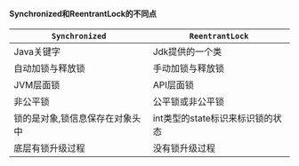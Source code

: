 #### Synchronized和ReentrantLock的不同点

|  `Synchronized`   | `ReentrantLock`  |
|  ----  | ----  |
| Java关键字  | Jdk提供的一个类 |
| 自动加锁与释放锁  | 手动加锁与释放锁 |
| JVM层面锁 | API层面锁 |
| 非公平锁 | 公平锁或非公平锁 |
| 锁的是对象,锁信息保存在对象头中 | int类型的state标识来标识锁的状态 |
| 底层有锁升级过程 | 没有锁升级过程 |
